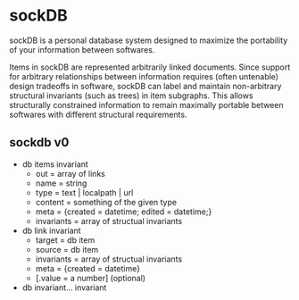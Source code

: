 # sockDB
sockDB is a personal database system designed to maximize the portability of your information between softwares. 

Items in sockDB are represented arbitrarily linked documents. Since support for arbitrary relationships between information requires (often untenable) design tradeoffs in software, sockDB can label and maintain non-arbitrary structural invariants (such as trees) in item subgraphs. This allows structurally constrained information to remain maximally portable between softwares with different structural requirements. 

## sockdb v0
* db items invariant
  * out = array of links
  * name = string
  * type = text | localpath | url
  * content = something of the given type
  * meta = {created = datetime; edited = datetime;}
  * invariants = array of structual invariants
* db link invariant
  * target = db item
  * source = db item
  * invariants = array of structual invariants
  * meta = {created = datetime}
  * [.value = a number] (optional)
* db invariant... invariant
